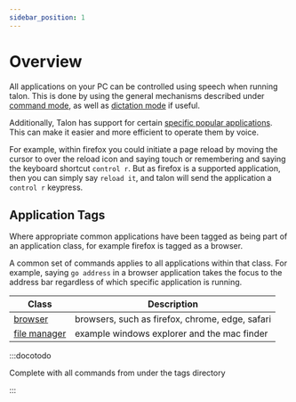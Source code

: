 ```yaml
---
sidebar_position: 1
---
```


# Overview

All applications on your PC can be controlled using speech when running talon.
This is done by using the general mechanisms described under [command mode](/docs/Basic%20Usage/Command%20Mode/command_mode.md),
as well as [dictation mode](/docs/Basic%20Usage/dictation_mode.md) if useful.

Additionally, Talon has support for certain [specific popular applications](./Apps/index.md).
This can make it easier and more efficient to operate them by voice.

For example, within firefox you could initiate a page reload by moving the cursor to over the reload icon and saying touch
or remembering and saying the keyboard shortcut `control r`. But as firefox is a supported application, then
you can simply say `reload it`, and talon will send the application a `control r` keypress.

## Application Tags

Where appropriate common applications have been tagged as being part of an application class,
for example firefox is tagged as a browser.

A common set of commands applies to all applications within that class. For example,
saying `go address` in a browser application takes the focus to the address bar regardless of which specific application
is running.

| Class                                        | Description                                     |
| -------------------------------------------- | ----------------------------------------------- |
| [browser](./App%20Tags/browsers.md)          | browsers, such as firefox, chrome, edge, safari |
| [file manager](./App%20Tags/file_manager.md) | example windows explorer and the mac finder     |

:::docotodo

Complete with all commands from under the tags directory

:::
